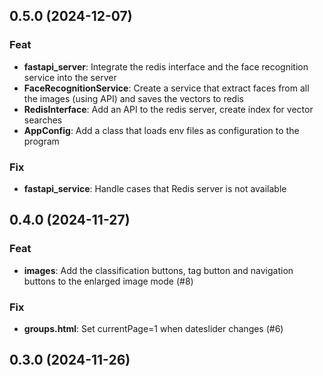 ## 0.5.0 (2024-12-07)

### Feat

- **fastapi_server**: Integrate the redis interface and the face recognition service into the server
- **FaceRecognitionService**: Create a service that extract faces from all the images (using API) and saves the vectors to redis
- **RedisInterface**: Add an API to the redis server, create index for vector searches
- **AppConfig**: Add a class that loads env files as configuration to the program

### Fix

- **fastapi_service**: Handle cases that Redis server is not available

## 0.4.0 (2024-11-27)

### Feat

- **images**: Add the classification buttons, tag button and navigation buttons to the enlarged image mode (#8)

### Fix

- **groups.html**: Set currentPage=1 when dateslider changes (#6)

## 0.3.0 (2024-11-26)
